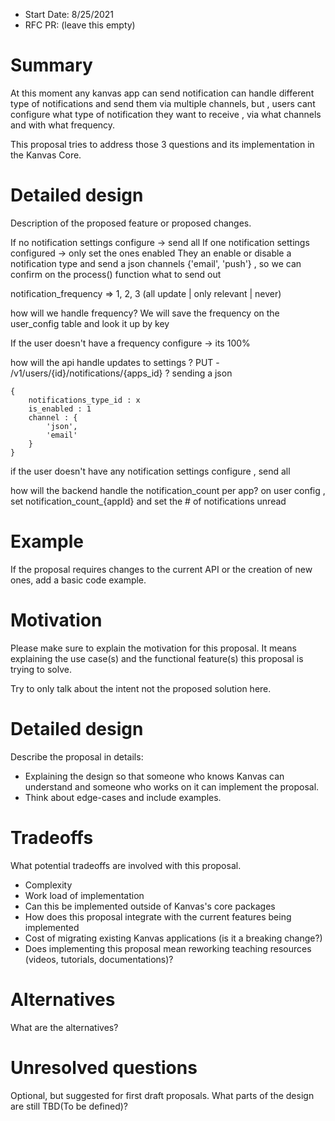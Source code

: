 - Start Date: 8/25/2021
- RFC PR: (leave this empty)

# Summary

At this moment any kanvas app can send notification can handle different type of notifications and send them via multiple channels, but , users cant configure what type of notification they want to receive , via what channels and with what frequency.

This proposal tries to address those 3 questions and its implementation in the Kanvas Core.

# Detailed design 

Description of the proposed feature or proposed changes.

If no notification settings configure -> send all
If one notification settings configured -> only set the ones enabled
They an enable or disable a notification type and send a json channels {'email', 'push'} , so we can confirm on the process() function what to send out

notification_frequency => 1, 2, 3 (all update | only relevant | never)

how will we handle frequency?
We will save the frequency on the user_config table and look it up by key

If the user doesn't have a frequency configure -> its 100%

how will the api handle updates to settings ?
PUT - /v1/users/{id}/notifications/{apps_id} ? sending a json
```
{
    notifications_type_id : x
    is_enabled : 1
    channel : {
        'json',
        'email'
    }
}
```

if the user doesn't have any notification settings configure , send all

how will the backend handle the notification_count per app?
on user config , set notification_count_{appId} and set the # of notifications unread

# Example

If the proposal requires changes to the current API or the creation of new ones, add a basic code example.

# Motivation

Please make sure to explain the motivation for this proposal. 
It means explaining the use case(s) and the functional feature(s) this proposal is trying to solve. 

Try to only talk about the intent not the proposed solution here.

# Detailed design

Describe the proposal in details:

- Explaining the design so that someone who knows Kanvas can understand and someone who works on it can implement the proposal. 
- Think about edge-cases and include examples.

# Tradeoffs

What potential tradeoffs are involved with this proposal.

- Complexity
- Work load of implementation
- Can this be implemented outside of Kanvas's core packages
- How does this proposal integrate with the current features being implemented
- Cost of migrating existing Kanvas applications (is it a breaking change?)
- Does implementing this proposal mean reworking teaching resources (videos, tutorials, documentations)?

# Alternatives

What are the alternatives?

# Unresolved questions

Optional, but suggested for first draft proposals. What parts of the design are still TBD(To be defined)?
